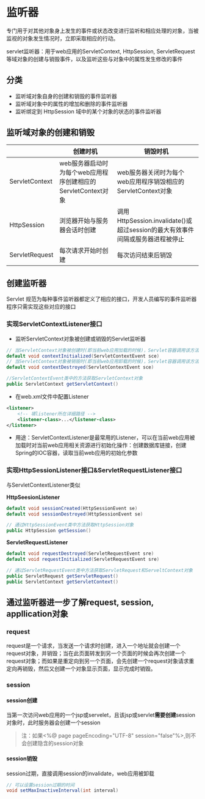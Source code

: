 # 监听器

专门用于对其他对象身上发生的事件或状态改变进行监听和相应处理的对象，当被监视的对象发生情况时，立即采取相应的行动。

servlet监听器：用于web应用的ServletContext, HttpSession, ServletRequest等域对象的创建与销毁事件，以及监听这些与对象中的属性发生修改的事件

## 分类
- 监听域对象自身的创建和销毁的事件监听器
- 监听域对象中的属性的增加和删除的事件监听器
- 监听绑定到 HttpSession 域中的某个对象的状态的事件监听器

## 监听域对象的创建和销毁

| |创建时机|销毁时机|
|--|--|--|
|ServletContext|web服务器启动时为每个web应用程序创建相应的ServletContext对象|web服务器关闭时为每个web应用程序销毁相应的ServletContext对象
|HttpSession|浏览器开始与服务器会话时创建|调用HttpSession.invalidate()或超过session的最大有效事件间隔或服务器进程被停止|
|ServletRequest|每次请求开始时创建|每次访问结束后销毁|

## 创建监听器

Servlet 规范为每种事件监听器都定义了相应的接口，开发人员编写的事件监听器程序只需实现这些对应的接口

### 实现ServletContextListener接口
	
- 监听ServletContext对象被创建或销毁的Servlet监听器

```java
// 当ServletContext对象被创建时(即当前web应用加载的时候)，Servlet容器调用该方法
default void contextInitialized(ServletContextEvent sce)
// 当ServletContext对象被销毁时(即当前web应用卸载的时候)，Servlet容器调用该方法
default void contextDestroyed(ServletContextEvent sce)

//ServletContextEvent类中的方法获取ServletContext对象
public ServletContext getServletContext()
```

- 在web.xml文件中配置Listener

```xml
<listener>
	<!-- 填listener所在详细路径 -->
	<listener-class>...</listener-class>
</listener>
```

- 用途：ServletContextListener是最常用的Listener，可以在当前web应用被加载时对当前web应用相关资源进行初始化操作：创建数据库链接，创建Spring的IOC容器，读取当前web应用的初始化参数

### 实现HttpSessionListener接口&ServletRequestListener接口

与ServletContextListener类似

**HttpSeesionListener**

```java
default void sessionCreated(HttpSessionEvent se)
default void sessionDestroyed(HttpSessionEvent se)

// 通过HttpSessionEvent类中方法获取HttpSession对象
public HttpSession getSession()
```

**ServletRequestListener**

```java
default void requestDestroyed(ServletRequestEvent sre)
default void requestInitialized(ServletRequestEvent sre)

// 通过ServletRequestEvent类中方法获取ServletRequest和ServeltContext对象
public ServletRequest getServletRequest()
public ServletContext getServletContext()
```

## 通过监听器进一步了解request, session, appllication对象

### request

request是一个请求，当发送一个请求时创建，进入一个地址就会创建一个request对象，并销毁；当在此页面转发到另一个页面的时候会再次创建一个request对象；而如果是重定向到另一个页面，会先创建一个request对象请求重定向再销毁，然后又创建一个对象显示页面，显示完成时销毁。

### session

#### session创建

当第一次访问web应用的一个jsp或servelet，且该jsp或servlet**需要创建**session对象时，此时服务器会创建一个session

>注：如果<%@ page pageEncoding="UTF-8" session="false"%>,则不会创建隐含的session对象

#### session销毁

session过期，直接调用session的invalidate，web应用被卸载

```java
// 可以设置session过期的时间
void setMaxInactiveInterval(int interval)
```